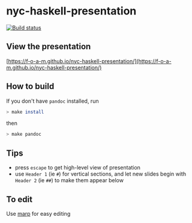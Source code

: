 # nyc-haskell-presentation

[![Build status](https://travis-ci.org/f-o-a-m/nyc-haskell-presentation.svg?branch=master)](https://travis-ci.org/f-o-a-m/nyc-haskell-presentation?branch=master)

## View the presentation

[https://f-o-a-m.github.io/nyc-haskell-presentation/](https://f-o-a-m.github.io/nyc-haskell-presentation/)

## How to build

If you don't have `pandoc` installed, run

```bash
> make install
```

then

```bash
> make pandoc
```

## Tips

- press `escape` to get high-level view of presentation
- use `Header 1` (ie `#`) for vertical sections, and let new slides begin with `Header 2` (ie `##`) to make them appear below

## To edit

Use [marp](https://yhatt.github.io/marp/) for easy editing
